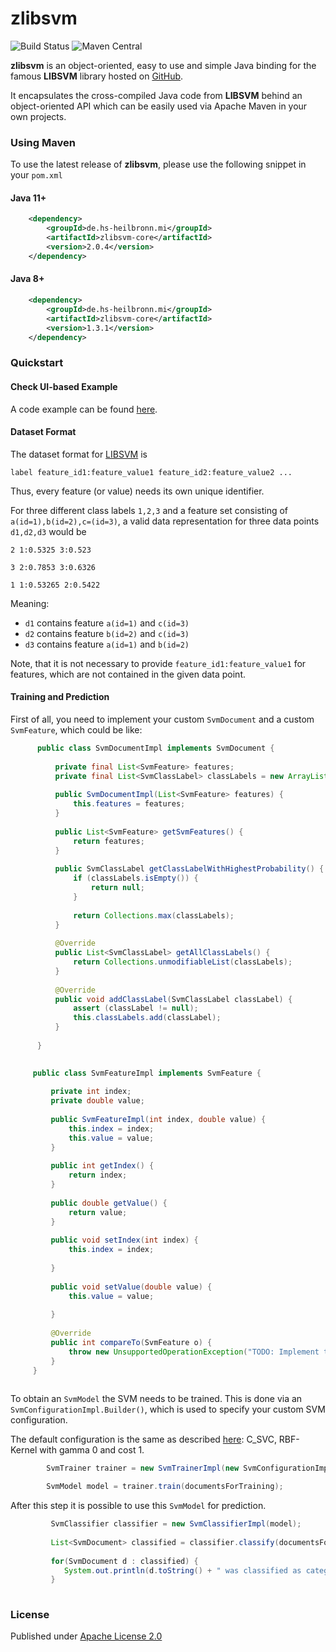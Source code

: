 # zlibsvm 

![Build Status](https://github.com/rzo1/zlibsvm/actions/workflows/main.yml/badge.svg)  ![Maven Central](https://img.shields.io/maven-central/v/de.hs-heilbronn.mi/zlibsvm.svg?style=flat-square)

**zlibsvm** is an object-oriented, easy to use and simple Java binding for the famous **LIBSVM** library hosted on [GitHub](https://github.com/cjlin1/libsvm).

It encapsulates the cross-compiled Java code from **LIBSVM** behind an object-oriented API which can be easily used via Apache Maven in your own projects.

### Using Maven

To use the latest release of **zlibsvm**, please use the following snippet in your `pom.xml`

#### Java 11+
```xml
    <dependency>
        <groupId>de.hs-heilbronn.mi</groupId>
        <artifactId>zlibsvm-core</artifactId>
        <version>2.0.4</version>
    </dependency>
```

#### Java 8+
```xml
    <dependency>
        <groupId>de.hs-heilbronn.mi</groupId>
        <artifactId>zlibsvm-core</artifactId>
        <version>1.3.1</version>
    </dependency>
```

### Quickstart

#### Check UI-based Example

A code example can be found [here](https://github.com/rzo1/zlibsvm-example).

#### Dataset Format

The dataset format for [LIBSVM](https://www.csie.ntu.edu.tw/~cjlin/libsvm/) is 

    label feature_id1:feature_value1 feature_id2:feature_value2 ...

Thus, every feature (or value) needs its own unique identifier.

For three different class labels `1,2,3` and a feature set consisting of `a(id=1),b(id=2),c=(id=3)`, a valid data representation for  three data points `d1,d2,d3` would be

    2 1:0.5325 3:0.523
    
    3 2:0.7853 3:0.6326
    
    1 1:0.53265 2:0.5422

Meaning:

 - `d1` contains feature `a(id=1)` and `c(id=3)`
 - `d2` contains feature `b(id=2)` and `c(id=3)`
 - `d3` contains feature `a(id=1)` and `b(id=2)`

Note, that it is not necessary to provide `feature_id1:feature_value1` for features, which are not contained in the given data point.

#### Training and Prediction

First of all, you need to implement your custom `SvmDocument` and a custom `SvmFeature`, which could be like:

```java
      public class SvmDocumentImpl implements SvmDocument {
      
          private final List<SvmFeature> features;
          private final List<SvmClassLabel> classLabels = new ArrayList<>();
      
          public SvmDocumentImpl(List<SvmFeature> features) {
              this.features = features;
          }
      
          public List<SvmFeature> getSvmFeatures() {
              return features;
          }
      
          public SvmClassLabel getClassLabelWithHighestProbability() {
              if (classLabels.isEmpty()) {
                  return null;
              }
      
              return Collections.max(classLabels);
          }
      
          @Override
          public List<SvmClassLabel> getAllClassLabels() {
              return Collections.unmodifiableList(classLabels);
          }
      
          @Override
          public void addClassLabel(SvmClassLabel classLabel) {
              assert (classLabel != null);
              this.classLabels.add(classLabel);
          }
            
      }
      
```

```java
     public class SvmFeatureImpl implements SvmFeature {
     
         private int index;
         private double value;
     
         public SvmFeatureImpl(int index, double value) {
             this.index = index;
             this.value = value;
         }
     
         public int getIndex() {
             return index;
         }
     
         public double getValue() {
             return value;
         }
     
         public void setIndex(int index) {
             this.index = index;
     
         }
     
         public void setValue(double value) {
             this.value = value;
     
         }
     
         @Override
         public int compareTo(SvmFeature o) {
             throw new UnsupportedOperationException("TODO: Implement this method for real use-cases");
         }
     }
      
```

To obtain an `SvmModel` the SVM needs to be trained. This is done via an `SvmConfigurationImpl.Builder()`, which is used to specify your custom SVM configuration.
 
The default configuration is the same as described [here](https://github.com/cjlin1/libsvm): C_SVC, RBF-Kernel with gamma 0 and cost 1.

```java
        SvmTrainer trainer = new SvmTrainerImpl(new SvmConfigurationImpl.Builder().build(),"my-custom-trained-model");

        SvmModel model = trainer.train(documentsForTraining);

```

After this step it is possible to use this `SvmModel` for prediction.

```java
         SvmClassifier classifier = new SvmClassifierImpl(model);
        
         List<SvmDocument> classified = classifier.classify(documentsForPrediction, true);
         
         for(SvmDocument d : classified) {
            System.out.println(d.toString() + " was classified as category:" + d.getClassLabelWithHighestProbability().getNumeric());
         }
                  
```


### License

Published under [Apache License 2.0](http://www.apache.org/licenses/LICENSE-2.0)

